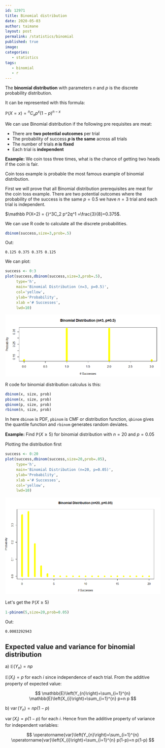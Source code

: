 ```yaml
---
id: 12971
title: Binomial distribution
date: 2020-05-03
author: taimane
layout: post
permalink: /statistics/binomial
published: true
image: 
categories: 
   - statistics
tags:
   - binomial
   - r
---
```

<script type="text/x-mathjax-config">
    MathJax.Hub.Config({
      tex2jax: {
        skipTags: ['script', 'noscript', 'style', 'textarea', 'pre'],
        inlineMath: [['$','$']]
      }
    });
</script>
<script src="https://cdn.mathjax.org/mathjax/latest/MathJax.js?config=TeX-AMS-MML_HTMLorMML" type="text/javascript"></script>

The **binomial distribution** with parameters $n$ and $p$ is the discrete probability distribution.

It can be represented with this formula:

$\mathbb P(X=x)={ }^{n} C_{x} p^{x}(1-p)^{n-x}$


We can use Binomial distribution if the following pre requisites are meat:

* There are **two potential outcomes** per trial 
* The probability of success **$p$ is the same** across all trials 
* The number of trials **$n$ is fixed** 
* Each trial is **independent** 

**Example:** We coin toss three times, what is the chance of getting two heads if the coin is fair.

Coin toss example is probable the most famous example of binomial distribution.

First we will prove that all Binomial distribution prerequisites are meat for the coin toss example. There are two potential outcomes where the probability of the success is the same $p=0.5$ we have $n=3$ trial and each trial is independent.

$\mathbb P(X=2) = {}^3C_2 p^2q^1 =\frac{3}{8}=0.375$.

We can use R code to calculate all the discrete probabilities.

```R
dbinom(success,size=3,prob=.5)
```

Out:
```
0.125 0.375 0.375 0.125
```

We can plot:

```R
success <- 0:3
plot(success,dbinom(success,size=3,prob=.5),
     type='h',
     main='Binomial Distribution (n=3, p=0.5)',
     col='yellow',
     ylab='Probability',
     xlab ='# Successes',
     lwd=10)
```

![binomial coin toss](/wp-content/uploads/2021/03/binomial2.png)


R code for binomial distribution calculus is this:

```r
dbinom(x, size, prob)
pbinom(x, size, prob)
qbinom(p, size, prob)
rbinom(n, size, prob)
```

In here `dbinom` is PDF, `pbinom` is CMF or distribution function, `qbinom` gives the quantile function and `rbinom` generates random deviates.


**Example:** Find $\mathbb P(X \ge 5)$ for binomial distribution with $n=20$ and $p=0.05$

Plotting the distribution first

```r
success <- 0:20
plot(success,dbinom(success,size=20,prob=.05),
     type='h',
     main='Binomial Distribution (n=20, p=0.05)',
     ylab='Probability',
     xlab ='# Successes',
     col='yellow',
     lwd=10)
```
![binomial](/wp-content/uploads/2021/03/binomial1.png)

Let's get the $\mathbb P(X \ge 5)$ 

```r
1-pbinom(5,size=20,prob=0.05)
```
Out:
```
0.0003292943
```

## Expected value and variance for binomial distribution

a) $\mathbb E\left(Y_{n}\right)=n p$

$\mathbb{E}\left(X_{i}\right)=p$ for each $i$ since independence of each trial. From the additive property of expected value:

$$
\mathbb{E}\left(Y_{n}\right)=\sum_{i=1}^{n} \mathbb{E}\left(X_{i}\right)=\sum_{i=1}^{n} p=n p
$$


b) $\operatorname{var}\left(Y_{n}\right)=n p(1-p)$

$\operatorname{var}\left(X_{i}\right)=p(1-p)$ for each $i$. Hence from the additive property of variance for independent variables:
<div>

$$
\operatorname{var}\left(Y_{n}\right)=\sum_{i=1}^{n} \operatorname{var}\left(X_{i}\right)=\sum_{i=1}^{n} p(1-p)=n p(1-p)
$$
</div>


